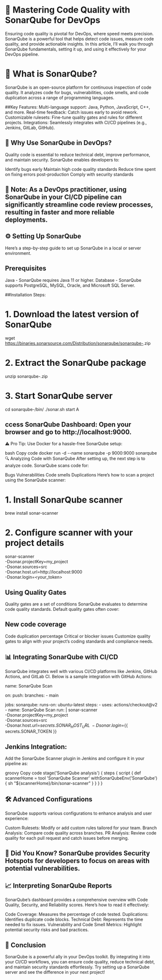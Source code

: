 # 🎯 Mastering Code Quality with SonarQube for DevOps
Ensuring code quality is pivotal for DevOps, where speed meets precision. SonarQube is a powerful tool that helps detect code issues, measure code quality, and provide actionable insights. In this article, I’ll walk you through SonarQube fundamentals, setting it up, and using it effectively for your DevOps pipeline.

# 📘 What is SonarQube?
SonarQube is an open-source platform for continuous inspection of code quality. It analyzes code for bugs, vulnerabilities, code smells, and code duplication across a range of programming languages.

##Key Features:
Multi-language support: Java, Python, JavaScript, C++, and more.
Real-time feedback: Catch issues early to avoid rework.
Customizable rulesets: Fine-tune quality gates and rules for different projects.
Integrations: Seamlessly integrates with CI/CD pipelines (e.g., Jenkins, GitLab, GitHub).

## 🚀 Why Use SonarQube in DevOps?
Quality code is essential to reduce technical debt, improve performance, and maintain security. SonarQube enables developers to:

Identify bugs early
Maintain high code quality standards
Reduce time spent on fixing errors post-production
Comply with security standards

## 📝 Note: As a DevOps practitioner, using SonarQube in your CI/CD pipeline can significantly streamline code review processes, resulting in faster and more reliable deployments.

## ⚙️ Setting Up SonarQube
Here’s a step-by-step guide to set up SonarQube in a local or server environment.

## Prerequisites
Java - SonarQube requires Java 11 or higher.
Database - SonarQube supports PostgreSQL, MySQL, Oracle, and Microsoft SQL Server.

##Installation Steps:

# 1. Download the latest version of SonarQube
wget https://binaries.sonarsource.com/Distribution/sonarqube/sonarqube-<version>.zip

# 2. Extract the SonarQube package
unzip sonarqube-<version>.zip

# 3. Start SonarQube server
cd sonarqube-<version>/bin/<os>
./sonar.sh start
A
## ccess SonarQube Dashboard: Open your browser and go to http://localhost:9000.
⚠️ Pro Tip: Use Docker for a hassle-free SonarQube setup:

bash
Copy code
docker run -d --name sonarqube -p 9000:9000 sonarqube
🔍 Analyzing Code with SonarQube
After setting up, the next step is to analyze code. SonarQube scans code for:

Bugs
Vulnerabilities
Code smells
Duplications
Here’s how to scan a project using the SonarQube scanner:


# 1. Install SonarQube scanner
brew install sonar-scanner

# 2. Configure scanner with your project details
sonar-scanner \
  -Dsonar.projectKey=my_project \
  -Dsonar.sources=src \
  -Dsonar.host.url=http://localhost:9000 \
  -Dsonar.login=<your_token>
  
## Using Quality Gates
Quality gates are a set of conditions SonarQube evaluates to determine code quality standards. Default quality gates often cover:

## New code coverage
Code duplication percentage
Critical or blocker issues
Customize quality gates to align with your project’s coding standards and compliance needs.

## 📊 Integrating SonarQube with CI/CD
SonarQube integrates well with various CI/CD platforms like Jenkins, GitHub Actions, and GitLab CI. Below is a sample integration with GitHub Actions:


name: SonarQube Scan

on:
  push:
    branches:
      - main

jobs:
  sonarqube:
    runs-on: ubuntu-latest
    steps:
      - uses: actions/checkout@v2
      - name: SonarQube Scan
        run: |
          sonar-scanner \
          -Dsonar.projectKey=my_project \
          -Dsonar.sources=src \
          -Dsonar.host.url=${{ secrets.SONAR_HOST_URL }} \
          -Dsonar.login=${{ secrets.SONAR_TOKEN }}
          
## Jenkins Integration:
Add the SonarQube Scanner plugin in Jenkins and configure it in your pipeline as:

groovy
Copy code
stage('SonarQube analysis') {
    steps {
        script {
            def scannerHome = tool 'SonarQube Scanner'
            withSonarQubeEnv('SonarQube') {
                sh "${scannerHome}/bin/sonar-scanner"
            }
        }
    }
}

## 🛠 Advanced Configurations
SonarQube supports various configurations to enhance analysis and user experience:

Custom Rulesets: Modify or add custom rules tailored for your team.
Branch Analysis: Compare code quality across branches.
PR Analysis: Review code quality for each pull request and catch issues before merging.

## 🧩 Did You Know? SonarQube provides Security Hotspots for developers to focus on areas with potential vulnerabilities.

## 📈 Interpreting SonarQube Reports
SonarQube’s dashboard provides a comprehensive overview with Code Quality, Security, and Reliability scores. Here’s how to read it effectively:

Code Coverage: Measures the percentage of code tested.
Duplications: Identifies duplicate code blocks.
Technical Debt: Represents the time needed to fix issues.
Vulnerability and Code Smell Metrics: Highlight potential security risks and bad practices.

## 🏁 Conclusion
SonarQube is a powerful ally in your DevOps toolkit. By integrating it into your CI/CD workflows, you can ensure code quality, reduce technical debt, and maintain security standards effortlessly. Try setting up a SonarQube server and see the difference in your next project!
